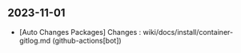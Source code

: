 
## 2023-11-01
 * [Auto Changes Packages] Changes : wiki/docs/install/container-gitlog.md (github-actions[bot])
